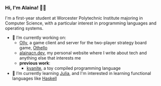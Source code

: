 ### Hi, I'm Alaina! 👋🏻

I'm a first-year student at Worcester Polytechnic Institute majoring in Computer Science, with a particular interest in programming languages and operating systems.

- 🔭 I’m currently working on:
  - [Olly](https://github.com/alythical/olly), a game client and server for the two-player strategy board game, [Othello](https://en.wikipedia.org/wiki/Reversi)
  - [alainacn.dev](https://github.com/alythical/alainacn.dev), my personal website where I write about tech and anything else that interests me
  - **previous work**:
      - [kyanite](https://github.com/alythical/kyanite), a toy compiled programming language
- 🌱 I’m currently learning [Julia](https://julialang.org), and I'm interested in learning functional languages like [Haskell](https://haskell.org)
